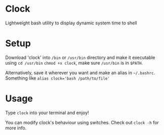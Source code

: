# Clock
 Lightweight bash utility to display dynamic system time to shell


# Setup
 Download 'clock' into `/bin` or `/usr/bin` directory and make it executable using `cd /usr/bin` `chmod +x clock`, make sure `/usr/bin` is in `$PATH`. 
 
 Alternatively, save it wherever you want and make an alias in `~/.bashrc`. Something like `alias clock='bash /path/to/file'`
 
# Usage
 Type `clock` into your terminal and enjoy!
 
 You can modify clock's behaviour using switches. Check out `clock -h` for more info.
